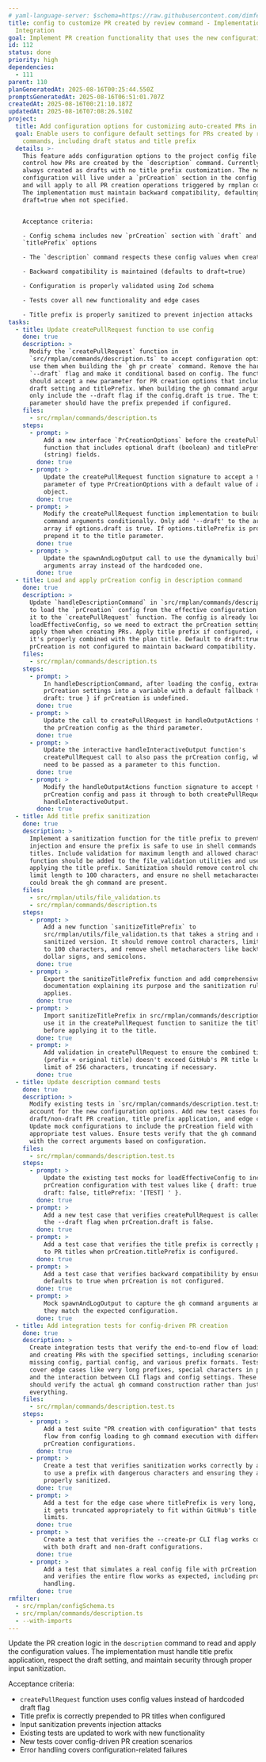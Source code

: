 ```yaml
---
# yaml-language-server: $schema=https://raw.githubusercontent.com/dimfeld/llmutils/main/schema/rmplan-plan-schema.json
title: config to customize PR created by review command - Implementation and
  Integration
goal: Implement PR creation functionality that uses the new configuration options
id: 112
status: done
priority: high
dependencies:
  - 111
parent: 110
planGeneratedAt: 2025-08-16T00:25:44.550Z
promptsGeneratedAt: 2025-08-16T06:51:01.707Z
createdAt: 2025-08-16T00:21:10.187Z
updatedAt: 2025-08-16T07:08:26.510Z
project:
  title: Add configuration options for customizing auto-created PRs in rmplan
  goal: Enable users to configure default settings for PRs created by rmplan
    commands, including draft status and title prefix
  details: >-
    This feature adds configuration options to the project config file that
    control how PRs are created by the `description` command. Currently, PRs are
    always created as drafts with no title prefix customization. The new
    configuration will live under a `prCreation` section in the config schema
    and will apply to all PR creation operations triggered by rmplan commands.
    The implementation must maintain backward compatibility, defaulting to
    draft=true when not specified.


    Acceptance criteria:

    - Config schema includes new `prCreation` section with `draft` and
    `titlePrefix` options

    - The `description` command respects these config values when creating PRs

    - Backward compatibility is maintained (defaults to draft=true)

    - Configuration is properly validated using Zod schema

    - Tests cover all new functionality and edge cases

    - Title prefix is properly sanitized to prevent injection attacks
tasks:
  - title: Update createPullRequest function to use config
    done: true
    description: >
      Modify the `createPullRequest` function in
      `src/rmplan/commands/description.ts` to accept configuration options and
      use them when building the `gh pr create` command. Remove the hardcoded
      `--draft` flag and make it conditional based on config. The function
      should accept a new parameter for PR creation options that includes the
      draft setting and titlePrefix. When building the gh command arguments,
      only include the --draft flag if the config.draft is true. The title
      parameter should have the prefix prepended if configured.
    files:
      - src/rmplan/commands/description.ts
    steps:
      - prompt: >
          Add a new interface `PrCreationOptions` before the createPullRequest
          function that includes optional draft (boolean) and titlePrefix
          (string) fields.
        done: true
      - prompt: >
          Update the createPullRequest function signature to accept a third
          parameter of type PrCreationOptions with a default value of an empty
          object.
        done: true
      - prompt: >
          Modify the createPullRequest function implementation to build the gh
          command arguments conditionally. Only add '--draft' to the arguments
          array if options.draft is true. If options.titlePrefix is provided,
          prepend it to the title parameter.
        done: true
      - prompt: >
          Update the spawnAndLogOutput call to use the dynamically built
          arguments array instead of the hardcoded one.
        done: true
  - title: Load and apply prCreation config in description command
    done: true
    description: >
      Update `handleDescriptionCommand` in `src/rmplan/commands/description.ts`
      to load the `prCreation` config from the effective configuration and pass
      it to the `createPullRequest` function. The config is already loaded via
      loadEffectiveConfig, so we need to extract the prCreation settings and
      apply them when creating PRs. Apply title prefix if configured, ensuring
      it's properly combined with the plan title. Default to draft:true if
      prCreation is not configured to maintain backward compatibility.
    files:
      - src/rmplan/commands/description.ts
    steps:
      - prompt: >
          In handleDescriptionCommand, after loading the config, extract the
          prCreation settings into a variable with a default fallback to {
          draft: true } if prCreation is undefined.
        done: true
      - prompt: >
          Update the call to createPullRequest in handleOutputActions to pass
          the prCreation config as the third parameter.
        done: true
      - prompt: >
          Update the interactive handleInteractiveOutput function's
          createPullRequest call to also pass the prCreation config, which will
          need to be passed as a parameter to this function.
        done: true
      - prompt: >
          Modify the handleOutputActions function signature to accept the
          prCreation config and pass it through to both createPullRequest and
          handleInteractiveOutput.
        done: true
  - title: Add title prefix sanitization
    done: true
    description: >
      Implement a sanitization function for the title prefix to prevent command
      injection and ensure the prefix is safe to use in shell commands and PR
      titles. Include validation for maximum length and allowed characters. The
      function should be added to the file_validation utilities and used when
      applying the title prefix. Sanitization should remove control characters,
      limit length to 100 characters, and ensure no shell metacharacters that
      could break the gh command are present.
    files:
      - src/rmplan/utils/file_validation.ts
      - src/rmplan/commands/description.ts
    steps:
      - prompt: >
          Add a new function `sanitizeTitlePrefix` to
          src/rmplan/utils/file_validation.ts that takes a string and returns a
          sanitized version. It should remove control characters, limit length
          to 100 characters, and remove shell metacharacters like backticks,
          dollar signs, and semicolons.
        done: true
      - prompt: >
          Export the sanitizeTitlePrefix function and add comprehensive JSDoc
          documentation explaining its purpose and the sanitization rules it
          applies.
        done: true
      - prompt: >
          Import sanitizeTitlePrefix in src/rmplan/commands/description.ts and
          use it in the createPullRequest function to sanitize the titlePrefix
          before applying it to the title.
        done: true
      - prompt: >
          Add validation in createPullRequest to ensure the combined title
          (prefix + original title) doesn't exceed GitHub's PR title length
          limit of 256 characters, truncating if necessary.
        done: true
  - title: Update description command tests
    done: true
    description: >
      Modify existing tests in `src/rmplan/commands/description.test.ts` to
      account for the new configuration options. Add new test cases for
      draft/non-draft PR creation, title prefix application, and edge cases.
      Update mock configurations to include the prCreation field with
      appropriate test values. Ensure tests verify that the gh command is called
      with the correct arguments based on configuration.
    files:
      - src/rmplan/commands/description.test.ts
    steps:
      - prompt: >
          Update the existing test mocks for loadEffectiveConfig to include
          prCreation configuration with test values like { draft: true } or {
          draft: false, titlePrefix: '[TEST] ' }.
        done: true
      - prompt: >
          Add a new test case that verifies createPullRequest is called without
          the --draft flag when prCreation.draft is false.
        done: true
      - prompt: >
          Add a test case that verifies the title prefix is correctly prepended
          to PR titles when prCreation.titlePrefix is configured.
        done: true
      - prompt: >
          Add a test case that verifies backward compatibility by ensuring draft
          defaults to true when prCreation is not configured.
        done: true
      - prompt: >
          Mock spawnAndLogOutput to capture the gh command arguments and verify
          they match the expected configuration.
        done: true
  - title: Add integration tests for config-driven PR creation
    done: true
    description: >
      Create integration tests that verify the end-to-end flow of loading config
      and creating PRs with the specified settings, including scenarios with
      missing config, partial config, and various prefix formats. Tests should
      cover edge cases like very long prefixes, special characters in prefixes,
      and the interaction between CLI flags and config settings. These tests
      should verify the actual gh command construction rather than just mocking
      everything.
    files:
      - src/rmplan/commands/description.test.ts
    steps:
      - prompt: >
          Add a test suite "PR creation with configuration" that tests the full
          flow from config loading to gh command execution with different
          prCreation configurations.
        done: true
      - prompt: >
          Create a test that verifies sanitization works correctly by attempting
          to use a prefix with dangerous characters and ensuring they are
          properly sanitized.
        done: true
      - prompt: >
          Add a test for the edge case where titlePrefix is very long, verifying
          it gets truncated appropriately to fit within GitHub's title length
          limits.
        done: true
      - prompt: >
          Create a test that verifies the --create-pr CLI flag works correctly
          with both draft and non-draft configurations.
        done: true
      - prompt: >
          Add a test that simulates a real config file with prCreation settings
          and verifies the entire flow works as expected, including proper error
          handling.
        done: true
rmfilter:
  - src/rmplan/configSchema.ts
  - src/rmplan/commands/description.ts
  - --with-imports
---
```


Update the PR creation logic in the `description` command to read and apply the configuration values. The implementation must handle title prefix application, respect the draft setting, and maintain security through proper input sanitization.

Acceptance criteria:
- `createPullRequest` function uses config values instead of hardcoded draft flag
- Title prefix is correctly prepended to PR titles when configured
- Input sanitization prevents injection attacks
- Existing tests are updated to work with new functionality
- New tests cover config-driven PR creation scenarios
- Error handling covers configuration-related failures
